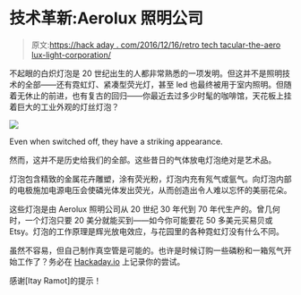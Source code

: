 # 技术革新:Aerolux 照明公司

> 原文:[https://hack aday . com/2016/12/16/retro tech tacular-the-aero lux-light-corporation/](https://hackaday.com/2016/12/16/retrotechtacular-the-aerolux-light-corporation/)

不起眼的白炽灯泡是 20 世纪出生的人都非常熟悉的一项发明。但这并不是照明技术的全部——还有霓虹灯、紧凑型荧光灯，甚至 led 也最终被用于室内照明。但随着无休止的前进，也有复古的回归——你最近去过多少时髦的咖啡馆，天花板上挂着巨大的工业外观的灯丝灯泡？

![](../Images/19d2214b4f3388729d5dfeddf74fb00c.png)

Even when switched off, they have a striking appearance.

然而，这并不是历史给我们的全部。这些昔日的气体放电灯泡绝对是艺术品。

灯泡包含精致的金属花卉雕塑，涂有荧光粉，灯泡内充有氖气或氩气。向灯泡内部的电极施加电源电压会使磷光体发出荧光，从而创造出令人难以忘怀的美丽花朵。

这些灯泡是由 Aerolux 照明公司从 20 世纪 30 年代到 70 年代生产的。曾几何时，一个灯泡只要 20 美分就能买到——如今你可能要花 50 多美元买易贝或 Etsy。灯泡的工作原理是辉光放电效应，与花园里的各种霓虹灯没有什么不同。

虽然不容易，但自己制作真空管是可能的。也许是时候订购一些磷粉和一箱氖气开始工作了？务必在 [Hackaday.io](http://www.hackaday.io) 上记录你的尝试。

感谢[Itay Ramot]的提示！